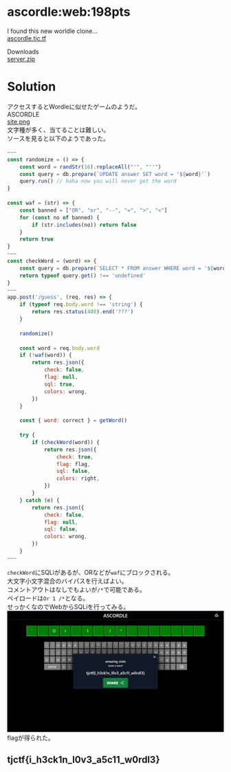 # ascordle:web:198pts
I found this new worldle clone...  
[ascordle.tjc.tf](https://ascordle.tjc.tf/)  

Downloads  
[server.zip](server.zip)  

# Solution
アクセスするとWordleに似せたゲームのようだ。  
ASCORDLE  
[site.png](site/site.png)  
文字種が多く、当てることは難しい。  
ソースを見ると以下のようであった。  
```js
~~~
const randomize = () => {
    const word = randStr(16).replaceAll("'", "''")
    const query = db.prepare(`UPDATE answer SET word = '${word}'`)
    query.run() // haha now you will never get the word
}

const waf = (str) => {
    const banned = ["OR", "or", "--", "=", ">", "<"]
    for (const no of banned) {
        if (str.includes(no)) return false
    }
    return true
}
~~~
const checkWord = (word) => {
    const query = db.prepare(`SELECT * FROM answer WHERE word = '${word}'`)
    return typeof query.get() !== 'undefined'
}
~~~
app.post('/guess', (req, res) => {
    if (typeof req.body.word !== 'string') {
        return res.status(400).end('???')
    }

    randomize()

    const word = req.body.word
    if (!waf(word)) {
        return res.json({
            check: false,
            flag: null,
            sql: true,
            colors: wrong,
        })
    }

    const { word: correct } = getWord()

    try {
        if (checkWord(word)) {
            return res.json({
                check: true,
                flag: flag,
                sql: false,
                colors: right,
            })
        }
    } catch (e) {
        return res.json({
            check: false,
            flag: null,
            sql: false,
            colors: wrong,
        })
    }
~~~
```
`checkWord`にSQLiがあるが、ORなどが`waf`にブロックされる。  
大文字小文字混合のバイパスを行えばよい。  
コメントアウトはなしでもよいが`/*`で可能である。  
ペイロードは`Or 1 /*`となる。  
せっかくなのでWebからSQLiを行ってみる。  
![flag.png](site/flag.png)  
flagが得られた。  

## tjctf{i_h3ck1n_l0v3_a5c11_w0rdl3}